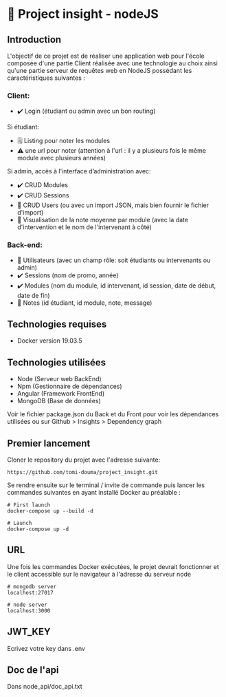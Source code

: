 # :notebook_with_decorative_cover: Project insight - nodeJS

## Introduction

L'objectif de ce projet est de réaliser une application web pour l'école composée d'une partie Client
réalisée avec une technologie au choix ainsi qu'une partie serveur de requêtes web en NodeJS possédant les caractéristiques suivantes :

### Client:
- :heavy_check_mark: Login (étudiant ou admin avec un bon routing)

Si étudiant:
- :spiral_notepad: Listing pour noter les modules
- :warning: une url pour noter (attention à l'url : il y a plusieurs fois le même module avec plusieurs années)

Si admin, accès à l'interface d’administration avec: 
- :heavy_check_mark: CRUD Modules 
- :heavy_check_mark: CRUD Sessions
- :busts_in_silhouette: CRUD Users (ou avec un import JSON, mais bien fournir le fichier d'import)
- :eyes: Visualisation de la note moyenne par module (avec la date d'intervention et le nom de l'intervenant à côté)

### Back-end:
- :busts_in_silhouette: Utilisateurs (avec un champ rôle: soit étudiants ou intervenants ou admin)
- :heavy_check_mark: Sessions (nom de promo, année)
- :heavy_check_mark: Modules (nom du module, id intervenant, id session, date de début, date de fin)
- :100: Notes (id étudiant, id module, note, message)

## Technologies requises
- Docker version 19.03.5

## Technologies utilisées
- Node (Serveur web BackEnd)
- Npm (Gestionnaire de dépendances)
- Angular (Framework FrontEnd)
- MongoDB (Base de données)

Voir le fichier package.json du Back et du Front pour voir les dépendances utilisées
ou sur Github > Insights > Dependency graph

## Premier lancement

Cloner le repository du projet avec l'adresse suivante:

```https://github.com/tomi-douma/project_insight.git```

Se rendre ensuite sur le terminal / invite de commande puis lancer les commandes
suivantes en ayant installé Docker au préalable : 

```
# First launch
docker-compose up --build -d

# Launch
docker-compose up -d
```

## URL
Une fois les commandes Docker exécutées, le projet devrait fonctionner et le client
accessible sur le navigateur à l'adresse du serveur node
```
# mongodb server 
localhost:27017

# node server
localhost:3000
```

## JWT_KEY

Ecrivez votre key dans .env

## Doc de l'api

Dans node_api/doc_api.txt
